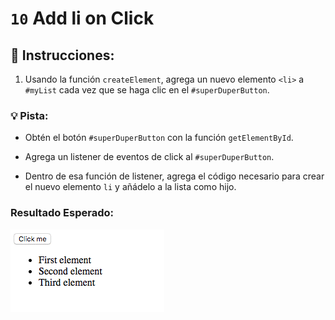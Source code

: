 # `10` Add li on Click

## 📝 Instrucciones:

1. Usando la función `createElement`, agrega un nuevo elemento `<li>` a `#myList` cada vez que se haga clic en el `#superDuperButton`.

### 💡 Pista:

- Obtén el botón `#superDuperButton` con la función `getElementById`.

- Agrega un listener de eventos de click al `#superDuperButton`.

- Dentro de esa función de listener, agrega el código necesario para crear el nuevo elemento `li` y añádelo a la lista como hijo.

### Resultado Esperado:

![](../../.learn/assets/11-1.gif)